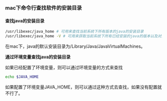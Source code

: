 ### mac下命令行查找软件的安装目录



#### 查找java的安装目录

```bash
/usr/libexec/java_home # 可用来查找当前系统下所有版本的java的安装目录
/usr/libexec/java_home -V # 可用来获取当前系统下所有已经安装的java的版本以及对应的安装目录
```

在mac下，java的默认安装目录为/Library/Java/JavaVirtualMachines。

**通过环境变量查找java的安装目录**

如果已经配置了环境变量，则可以通过环境变量的方式来查找

```bash
echo $JAVA_HOME
```

如果配置了环境变量JAVA_HOME，则可以通过这种方式去查找，如果没有配置就不行了。